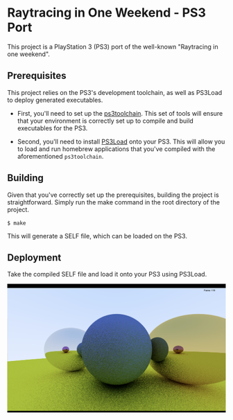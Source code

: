 # Raytracing in One Weekend - PS3 Port

This project is a PlayStation 3 (PS3) port of the well-known "Raytracing in one weekend".

## Prerequisites

This project relies on the PS3's development toolchain, as well as PS3Load to deploy generated executables. 

- First, you'll need to set up the [ps3toolchain](https://github.com/ps3dev/ps3toolchain). This set of tools will ensure that your environment is correctly set up to compile and build executables for the PS3.

- Second, you'll need to install [PS3Load](https://store.brewology.com/ahomebrew.php?brewid=42) onto your PS3. This will allow you to load and run homebrew applications that you've compiled with the aforementioned `ps3toolchain`.

## Building

Given that you've correctly set up the prerequisites, building the project is straightforward. Simply run the make command in the root directory of the project.

```
$ make
```

This will generate a SELF file, which can be loaded on the PS3.

## Deployment

Take the compiled SELF file and load it onto your PS3 using PS3Load.

![](img/cover.png)
